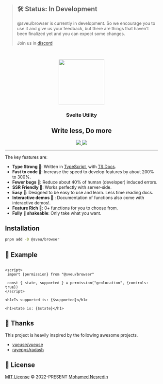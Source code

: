 
> ## 🛠 Status: In Development
> @sveu/browser is currently in development. So we encourage you to use it and give us your feedback, but there are things that haven't been finalized yet and you can expect some changes.
>
> Join us in [discord](https://discord.gg/XM5uQhDHfZ)


<br/>

<p align="center">
<img height="150" src="https://avatars.githubusercontent.com/u/120715197" />

<h3 align="center">Svelte Utility</h3>
<h2 align="center">Write less, Do more</h2>
</p>


<p align="center">
<a href="https://www.npmjs.com/package/@sveu/browser" target="_blank">
    <img src="https://img.shields.io/npm/dm/@sveu/browser?color=50a36f">
</a>

<a href="" target="_blank">
    <img src="https://img.shields.io/static/v1?label=functions&message=0&color=50a36f">
</a>

</p>

---
The key features are:

* **Type Strong 💪**: Written in [TypeScript](https://www.typescriptlang.org/), with [TS Docs](https://github.com/microsoft/tsdoc).
* **Fast to code 🚀**: Increase the speed to develop features by about 200% to 300%.
* **Fewer bugs 🐞**: Reduce about 40% of human (developer) induced errors.
* **SSR Friendly 🕺**: Works perfectly with server-side.
* **Easy 💫**: Designed to be easy to use and learn. Less time reading docs.
* **Interactive demos 🎉** : Documentation of functions also come with interactive demos!.
* **Feature Rich  🌈**: 0+ functions for you to choose from.
* **Fully 🌳 shakeable**: Only take what you want.

## Installation

```bash
pnpm add -D @sveu/browser
```


## 🧪 Example

```svelte

<script>
 import {permission} from "@sveu/browser"

 const { state, supported } = permission("geolocation", {controls: true})
</script>

<h1>Is supported is: {$supported}</h1>

<h1>state is: {$state}</h1>

```

## 🙏 Thanks

This project is heavily inspired by the following awesome projects.

- [vueuse/vueuse](https://github.com/vueuse/vueuse/)
- [rayepps/radash](https://github.com/rayepps/radash)

## 📜 License

[MIT License](#License) © 2022-PRESENT [Mohamed Nesredin](https://github.com/mohamed-kaizen)